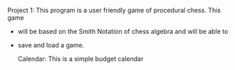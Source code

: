   Project 1: This program is a user friendly game of procedural chess. This game
* will be based on the Smith Notation of chess algebra and will be able to
* save and load a game. 


  Calendar: This is a simple budget calendar
